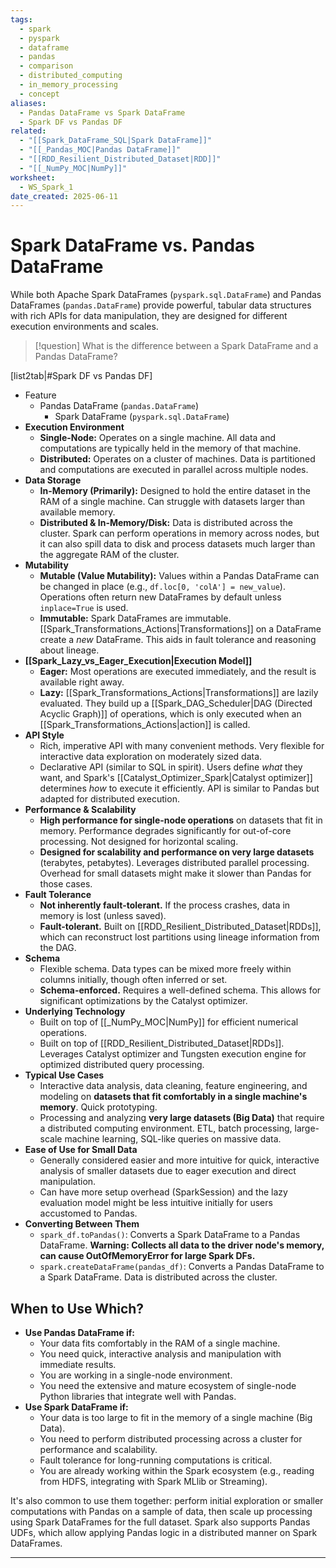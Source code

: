 ```yaml
---
tags:
  - spark
  - pyspark
  - dataframe
  - pandas
  - comparison
  - distributed_computing
  - in_memory_processing
  - concept
aliases:
  - Pandas DataFrame vs Spark DataFrame
  - Spark DF vs Pandas DF
related:
  - "[[Spark_DataFrame_SQL|Spark DataFrame]]"
  - "[[_Pandas_MOC|Pandas DataFrame]]"
  - "[[RDD_Resilient_Distributed_Dataset|RDD]]"
  - "[[_NumPy_MOC|NumPy]]"
worksheet:
  - WS_Spark_1
date_created: 2025-06-11
---
```

# Spark DataFrame vs. Pandas DataFrame

While both Apache Spark DataFrames (`pyspark.sql.DataFrame`) and Pandas DataFrames (`pandas.DataFrame`) provide powerful, tabular data structures with rich APIs for data manipulation, they are designed for different execution environments and scales.

>[!question] What is the difference between a Spark DataFrame and a Pandas DataFrame?

[list2tab|#Spark DF vs Pandas DF]
- Feature
    - Pandas DataFrame (`pandas.DataFrame`)
        - Spark DataFrame (`pyspark.sql.DataFrame`)
- **Execution Environment**
    - **Single-Node:** Operates on a single machine. All data and computations are typically held in the memory of that machine.
    -   **Distributed:** Operates on a cluster of machines. Data is partitioned and computations are executed in parallel across multiple nodes.
- **Data Storage**
    - **In-Memory (Primarily):** Designed to hold the entire dataset in the RAM of a single machine. Can struggle with datasets larger than available memory.
    -   **Distributed & In-Memory/Disk:** Data is distributed across the cluster. Spark can perform operations in memory across nodes, but it can also spill data to disk and process datasets much larger than the aggregate RAM of the cluster.
- **Mutability**
    - **Mutable (Value Mutability):** Values within a Pandas DataFrame can be changed in place (e.g., `df.loc[0, 'colA'] = new_value`). Operations often return new DataFrames by default unless `inplace=True` is used.
    -   **Immutable:** Spark DataFrames are immutable. [[Spark_Transformations_Actions|Transformations]] on a DataFrame create a *new* DataFrame. This aids in fault tolerance and reasoning about lineage.
- **[[Spark_Lazy_vs_Eager_Execution|Execution Model]]**
    - **Eager:** Most operations are executed immediately, and the result is available right away.
    -   **Lazy:** [[Spark_Transformations_Actions|Transformations]] are lazily evaluated. They build up a [[Spark_DAG_Scheduler|DAG (Directed Acyclic Graph)]] of operations, which is only executed when an [[Spark_Transformations_Actions|action]] is called.
- **API Style**
    - Rich, imperative API with many convenient methods. Very flexible for interactive data exploration on moderately sized data.
    -   Declarative API (similar to SQL in spirit). Users define *what* they want, and Spark's [[Catalyst_Optimizer_Spark|Catalyst optimizer]] determines *how* to execute it efficiently. API is similar to Pandas but adapted for distributed execution.
- **Performance & Scalability**
    - **High performance for single-node operations** on datasets that fit in memory. Performance degrades significantly for out-of-core processing. Not designed for horizontal scaling.
    -   **Designed for scalability and performance on very large datasets** (terabytes, petabytes). Leverages distributed parallel processing. Overhead for small datasets might make it slower than Pandas for those cases.
- **Fault Tolerance**
    - **Not inherently fault-tolerant.** If the process crashes, data in memory is lost (unless saved).
    -   **Fault-tolerant.** Built on [[RDD_Resilient_Distributed_Dataset|RDDs]], which can reconstruct lost partitions using lineage information from the DAG.
- **Schema**
    - Flexible schema. Data types can be mixed more freely within columns initially, though often inferred or set.
    -   **Schema-enforced.** Requires a well-defined schema. This allows for significant optimizations by the Catalyst optimizer.
- **Underlying Technology**
    - Built on top of [[_NumPy_MOC|NumPy]] for efficient numerical operations.
    -   Built on top of [[RDD_Resilient_Distributed_Dataset|RDDs]]. Leverages Catalyst optimizer and Tungsten execution engine for optimized distributed query processing.
- **Typical Use Cases**
    - Interactive data analysis, data cleaning, feature engineering, and modeling on **datasets that fit comfortably in a single machine's memory**. Quick prototyping.
    -   Processing and analyzing **very large datasets (Big Data)** that require a distributed computing environment. ETL, batch processing, large-scale machine learning, SQL-like queries on massive data.
- **Ease of Use for Small Data**
    - Generally considered easier and more intuitive for quick, interactive analysis of smaller datasets due to eager execution and direct manipulation.
    -   Can have more setup overhead (SparkSession) and the lazy evaluation model might be less intuitive initially for users accustomed to Pandas.
- **Converting Between Them**
    - `spark_df.toPandas()`: Converts a Spark DataFrame to a Pandas DataFrame. **Warning: Collects all data to the driver node's memory, can cause OutOfMemoryError for large Spark DFs.**
    - `spark.createDataFrame(pandas_df)`: Converts a Pandas DataFrame to a Spark DataFrame. Data is distributed across the cluster.

## When to Use Which?
-   **Use Pandas DataFrame if:**
    -   Your data fits comfortably in the RAM of a single machine.
    -   You need quick, interactive analysis and manipulation with immediate results.
    -   You are working in a single-node environment.
    -   You need the extensive and mature ecosystem of single-node Python libraries that integrate well with Pandas.
-   **Use Spark DataFrame if:**
    -   Your data is too large to fit in the memory of a single machine (Big Data).
    -   You need to perform distributed processing across a cluster for performance and scalability.
    -   Fault tolerance for long-running computations is critical.
    -   You are already working within the Spark ecosystem (e.g., reading from HDFS, integrating with Spark MLlib or Streaming).

It's also common to use them together: perform initial exploration or smaller computations with Pandas on a sample of data, then scale up processing using Spark DataFrames for the full dataset. Spark also supports Pandas UDFs, which allow applying Pandas logic in a distributed manner on Spark DataFrames.

---